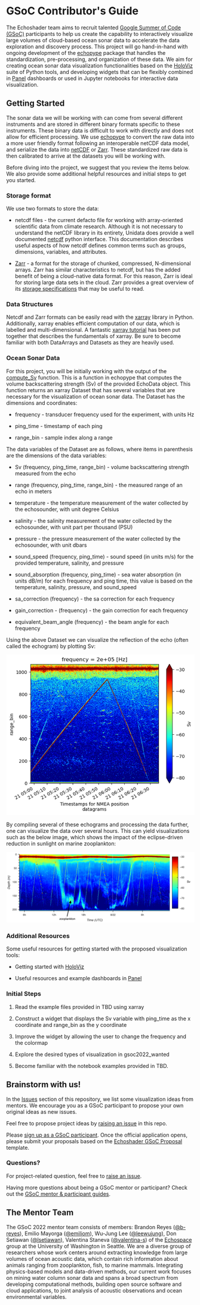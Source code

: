 # GSoC Contributor's Guide

The Echoshader team aims to recruit talented [Google Summer of Code (GSoC)](https://summerofcode.withgoogle.com/) participants to help us create the capability to interactively visualize large volumes of cloud-based ocean sonar data to accelerate the data exploration and discovery process. This project will go hand-in-hand with ongoing development of the [echopype](https://github.com/OSOceanAcoustics/echopype) package that handles the standardization, pre-processing, and organization of these data. We aim for creating ocean sonar data visualization functionalities based on the [HoloViz](https://holoviz.org/) suite of Python tools, and developing widgets that can be flexibly combined in [Panel](https://panel.holoviz.org/) dashboards or used in Jupyter notebooks for interactive data visualization.


## Getting Started

The sonar data we will be working with can come from several different instruments and are stored in different binary formats specific to these instruments. 
These binary data is difficult to work with directly and does not allow for efficient processing.
We use [echopype](https://github.com/OSOceanAcoustics/echopype) to convert the raw data into a more user friendly format following an interoperable netCDF data model, and serialize the data into [netCDF](https://www.unidata.ucar.edu/software/netcdf/) or [Zarr](https://zarr.readthedocs.io/en/stable/). 
These standardized raw data is then calibrated to arrive at the datasets you will be working with.

Before diving into the project, we suggest that you review the items below. 
We also provide some additional helpful resources and initial steps to get you started. 

### Storage format

We use two formats to store the data: 

* netcdf files - the current defacto file for working with array-oriented scientific data from climate research.
Although it is not necessary to understand the netCDF library in its entirety, Unidata does provide a well documented 
[netcdf](https://unidata.github.io/netcdf4-python/) python interface. This documentation describes useful aspects of 
how netcdf defines common terms such as groups, dimensions, variables, and attributes.  

* [Zarr](https://zarr.readthedocs.io/en/stable/) - a format for the storage of chunked, compressed, N-dimensional 
arrays. Zarr has similar characteristics to netcdf, but has the added benefit of being a cloud-native data format. For 
this reason, Zarr is ideal for storing large data sets in the cloud. Zarr provides a great overview of its [storage specifications](https://zarr.readthedocs.io/en/stable/spec/v2.html#hierarchies)
that may be useful to read.    

### Data Structures

Netcdf and Zarr formats can be easily read with the [xarray](https://xarray.pydata.org/en/stable/index.html) library in 
Python. Additionally, xarray enables efficient computation of our data, which is labelled and multi-dimensional. 
A fantastic [xarray tutorial](https://xarray-contrib.github.io/xarray-tutorial/) has been put 
together that describes the fundamentals of xarray. Be sure to become familiar with both DataArrays and Datasets as they
are heavily used.     

### Ocean Sonar Data

For this project, you will be initially working with the output of the [compute_Sv](https://echopype.readthedocs.io/en/stable/api/echopype.calibrate.compute_Sv.html#echopype.calibrate.compute_Sv) 
function. This is a function in echopype that computes the volume backscattering strength (Sv) of the provided EchoData
object. This function returns an xarray Dataset that has several variables that are necessary for the visualization 
of ocean sonar data. The Dataset has the dimensions and coordinates: 

* frequency - transducer frequency used for the experiment, with units Hz

* ping_time - timestamp of each ping

* range_bin - sample index along a range

The data variables of the Dataset are as follows, where items in parenthesis are the dimensions of the data variables: 

* Sv (frequency, ping_time, range_bin) - volume backscattering strength measured from the echo

* range (frequency, ping_time, range_bin) - the measured range of an echo in meters 

* temperature - the temperature measurement of the water collected by the echosounder, with unit degree Celsius

* salinity - the salinity measurement of the water collected by the echosounder, with unit part per thousand (PSU)

* pressure - the pressure measurement of the water collected by the echosounder, with unit dbars

* sound_speed (frequency, ping_time) - sound speed (in units m/s) for the provided temperature, salinity, and pressure 

* sound_absorption (frequency, ping_time) - sea water absorption (in units dB/m) for each frequency and ping time, this 
value is based on the temperature, salinity, pressure, and sound_speed

* sa_correction (frequency) - the sa correction for each frequency

* gain_correction - (frequency) - the gain correction for each frequency

* equivalent_beam_angle (frequency) - the beam angle for each frequency

Using the above Dataset we can visualize the reflection of the echo (often called the echogram) by plotting Sv: 

![echogram example](./echogram_example.png)

By compiling several of these echograms and processing the data further, one can visualize the data over several hours.
This can yield visualizations such as the below image, which shows the impact of the eclipse-driven reduction in 
sunlight on marine zooplankton: 

![](./bokeh_plot.png) 


### Additional Resources

Some useful resources for getting started with the proposed visualization tools: 

* Getting started with [HoloViz](https://nbviewer.org/github/philippjfr/pydata-2021/blob/master/PyData_2021.ipynb)

* Useful resources and example dashboards in [Panel](https://awesome-panel.org/)

### Initial Steps

1. Read the example files provided in TBD using xarray

2. Construct a widget that displays the Sv variable with ping_time as the x coordinate and range_bin as the y 
coordinate
 
3. Improve the widget by allowing the user to change the frequency and the colormap

4. Explore the desired types of visualization in gsoc2022_wanted

5. Become familiar with the notebook examples provided in TBD. 

## Brainstorm with us!

In the [Issues](https://github.com/OSOceanAcoustics/echoshader/issues) section of this repository, we list some visualization ideas from mentors. We encourage you as a GSoC participant to propose your own original ideas as new issues.

Feel free to propose project ideas by [raising an issue](https://github.com/OSOceanAcoustics/echoshader/issues/new?assignees=&labels=gsoc+ideas+2022&template=gsoc-ideas.md&title=) in this repo.

Please [sign up as a GSoC participant](https://summerofcode.withgoogle.com/get-started/). Once the official application opens, please submit your proposals based on the [Echoshader GSoC Proposal](proposal-template.md) template.


### Questions?

For project-related question, feel free to [raise an issue](https://github.com/OSOceanAcoustics/echoshader/issues/new?assignees=&labels=gsoc+questions+2022&template=gsoc-questions.md&title=). 

Having more questions about being a GSoC mentor or participant? Check out the [GSoC mentor & participant guides](https://google.github.io/gsocguides/).


## The Mentor Team
<!-- Open Source Ocean Acoustics started back in 2018 from [OceanHackWeek](https://oceanhackweek.github.io/). It is meant as a home for open source tools and resources in ocean acoustics.  -->
The GSoC 2022 mentor team consists of members: Brandon Reyes ([@b-reyes](https://github.com/b-reyes)),  Emilio Mayorga ([@emiliom](https://github.com/emiliom)), Wu-Jung Lee ([@leewujung](https://github.com/leewujung)), Don Setiawan ([@lsetiawan](https://github.com/lsetiawan)), Valentina Staneva ([@valentina-s](https://github.com/valentina-s)) of the [Echospace](https://uw-echospace.github.io/) group at the University of Washington in Seattle. We are a diverse group of researchers whose work centers around extracting knowledge from large volumes of ocean acoustic data, which contain rich information about animals ranging from zooplankton, fish, to marine mammals. Integrating physics-based models and data-driven methods, our current work focuses on mining water column sonar data and spans a broad spectrum from developing computational methods, building open source software and cloud applications, to joint analysis of acoustic observations and ocean environmental variables.
